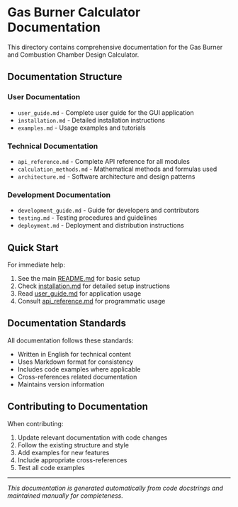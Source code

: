 # Gas Burner Calculator Documentation

This directory contains comprehensive documentation for the Gas Burner and Combustion Chamber Design Calculator.

## Documentation Structure

### User Documentation
- `user_guide.md` - Complete user guide for the GUI application
- `installation.md` - Detailed installation instructions
- `examples.md` - Usage examples and tutorials

### Technical Documentation  
- `api_reference.md` - Complete API reference for all modules
- `calculation_methods.md` - Mathematical methods and formulas used
- `architecture.md` - Software architecture and design patterns

### Development Documentation
- `development_guide.md` - Guide for developers and contributors
- `testing.md` - Testing procedures and guidelines
- `deployment.md` - Deployment and distribution instructions

## Quick Start

For immediate help:
1. See the main [README.md](../README.md) for basic setup
2. Check [installation.md](installation.md) for detailed setup instructions
3. Read [user_guide.md](user_guide.md) for application usage
4. Consult [api_reference.md](api_reference.md) for programmatic usage

## Documentation Standards

All documentation follows these standards:
- Written in English for technical content
- Uses Markdown format for consistency
- Includes code examples where applicable
- Cross-references related documentation
- Maintains version information

## Contributing to Documentation

When contributing:
1. Update relevant documentation with code changes
2. Follow the existing structure and style
3. Add examples for new features
4. Include appropriate cross-references
5. Test all code examples

---

*This documentation is generated automatically from code docstrings and maintained manually for completeness.*
